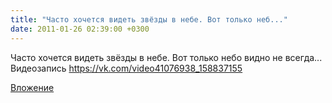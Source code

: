 ```yaml
---
title: "Часто хочется видеть звёзды в небе. Вот только неб..."
date: 2011-01-26 02:39:00 +0300
---
```


Часто хочется видеть звёзды в небе. Вот только небо видно не всегда...
Видеозапись
https://vk.com/video41076938_158837155

[Вложение](https://vk.com/video41076938_158837155)
